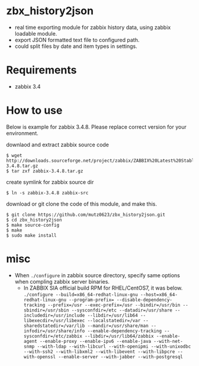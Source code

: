 # zbx_history2json

- real time exporting module for zabbix history data, using zabbix loadable module.
- export JSON formatted text file to configured path.
- could split files by date and item types in settings.

# Requirements
- zabbix 3.4

# How to use

Below is example for zabbix 3.4.8.
Please replace correct version for your environment.

downlaod and extract zabbix source code
```
$ wget http://downloads.sourceforge.net/project/zabbix/ZABBIX%20Latest%20Stable/3.4.8/zabbix-3.4.8.tar.gz
$ tar zxf zabbix-3.4.8.tar.gz
```

create symlink for zabbix source dir
```
$ ln -s zabbix-3.4.8 zabbix-src
```

download or git clone the code of this module, and make this.
```
$ git clone https://github.com/mutz0623/zbx_history2json.git
$ cd zbx_history2json
$ make source-config
$ make
$ sudo make install 
```


# misc
- When `./configure` in zabbix source directory, specify same options when compling zabbix server binaries.
    - In ZABBIX SIA official build RPM for RHEL/CentOS7, it was below.
`./configure --build=x86_64-redhat-linux-gnu --host=x86_64-redhat-linux-gnu --program-prefix= --disable-dependency-tracking --prefix=/usr --exec-prefix=/usr --bindir=/usr/bin --sbindir=/usr/sbin --sysconfdir=/etc --datadir=/usr/share --includedir=/usr/include --libdir=/usr/lib64 --libexecdir=/usr/libexec --localstatedir=/var --sharedstatedir=/var/lib --mandir=/usr/share/man --infodir=/usr/share/info --enable-dependency-tracking --sysconfdir=/etc/zabbix --libdir=/usr/lib64/zabbix --enable-agent --enable-proxy --enable-ipv6 --enable-java --with-net-snmp --with-ldap --with-libcurl --with-openipmi --with-unixodbc --with-ssh2 --with-libxml2 --with-libevent --with-libpcre --with-openssl --enable-server --with-jabber --with-postgresql`

